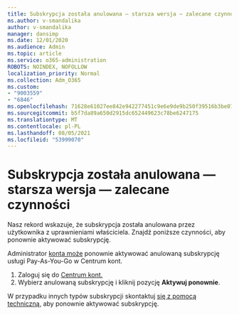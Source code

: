 ```yaml
---
title: Subskrypcja została anulowana — starsza wersja — zalecane czynności
ms.author: v-smandalika
author: v-smandalika
manager: dansimp
ms.date: 12/01/2020
ms.audience: Admin
ms.topic: article
ms.service: o365-administration
ROBOTS: NOINDEX, NOFOLLOW
localization_priority: Normal
ms.collection: Adm_O365
ms.custom:
- "9003559"
- "6846"
ms.openlocfilehash: 71628e61027ee842e942277451c9e6e9de9b250f39516b3be076a2ee61fb68c3
ms.sourcegitcommit: b5f7da89a650d2915dc652449623c78be6247175
ms.translationtype: MT
ms.contentlocale: pl-PL
ms.lasthandoff: 08/05/2021
ms.locfileid: "53999070"
---
```

# <a name="subscription-cancelled---legacy---recommended-steps"></a>Subskrypcja została anulowana — starsza wersja — zalecane czynności

Nasz rekord wskazuje, że subskrypcja została anulowana przez użytkownika z uprawnieniami właściciela. Znajdź poniższe czynności, aby ponownie aktywować subskrypcję.

Administrator [konta może](https://docs.microsoft.com/azure/cost-management-billing/manage/billing-subscription-transfer?WT.mc_id=Portal-Microsoft_Azure_Support#whoisaa) ponownie aktywować anulowaną subskrypcję usługi Pay-As-You-Go w Centrum kont.

1. Zaloguj się do [Centrum kont.](https://account.azure.com/Subscriptions)
2. Wybierz anulowaną subskrypcję i kliknij pozycję **Aktywuj ponownie**.

W przypadku innych typów subskrypcji skontaktuj [się z pomocą techniczną,](https://ms.portal.azure.com/#blade/Microsoft_Azure_Support/HelpAndSupportBlade/overview) aby ponownie aktywować subskrypcję.
